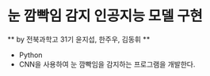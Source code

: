 # 눈 깜빡임 감지 인공지능 모델 구현
** by 전북과학고 31기 윤지섭, 한주우, 김동휘 **
- Python
- CNN을 사용하여 눈 깜빡임을 감지하는 프로그램을 개발한다.
